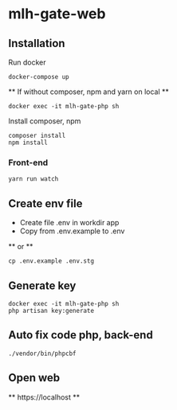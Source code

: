 # mlh-gate-web

## Installation

Run docker
```
docker-compose up
```

** If without composer, npm and yarn on local **
```
docker exec -it mlh-gate-php sh
```

Install composer, npm
```
composer install
npm install
```

### Front-end
```
yarn run watch
```

## Create env file
- Create file .env in workdir app
- Copy from .env.example to .env

** or **
```
cp .env.example .env.stg
```

## Generate key
```
docker exec -it mlh-gate-php sh
php artisan key:generate
```

## Auto fix code php, back-end
```
./vendor/bin/phpcbf
```

## Open web
** https://localhost **
